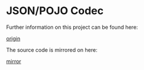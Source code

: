 # JSON/POJO Codec


Further information on this project can be found here:

[origin](http://homac.cakelab.org/projects/org.cakelab.json/index.html)


The source code is mirrored on here:

[mirror](https://github.com/homacs/org.cakelab.json)
